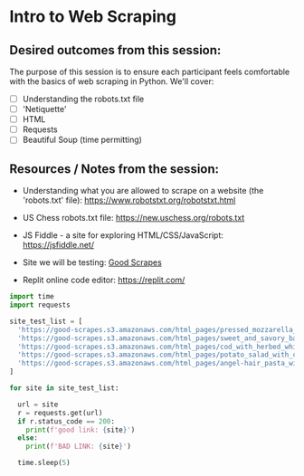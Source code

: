 # Intro to Web Scraping

## Desired outcomes from this session:

The purpose of this session is to ensure each participant feels comfortable with the basics of web scraping in Python. We'll cover:

- [ ] Understanding the robots.txt file
- [ ] 'Netiquette'
- [ ] HTML
- [ ] Requests
- [ ] Beautiful Soup (time permitting)

## Resources / Notes from the session:

- Understanding what you are allowed to scrape on a website (the 'robots.txt' file): https://www.robotstxt.org/robotstxt.html

- US Chess robots.txt file: https://new.uschess.org/robots.txt

- JS Fiddle - a site for exploring HTML/CSS/JavaScript: https://jsfiddle.net/

- Site we will be testing: [Good Scrapes](https://www.goodscrapes.com/)

- Replit online code editor: https://replit.com/

```python
import time
import requests

site_test_list = [
  'https://good-scrapes.s3.amazonaws.com/html_pages/pressed_mozzarella_and_tomato_sandwich.html',
  'https://good-scrapes.s3.amazonaws.com/html_pages/sweet_and_savory_baked_chicken_with_pineapple_and_tarragon.html',
  'https://good-scrapes.s3.amazonaws.com/html_pages/cod_with_herbed_white-wine_lemon_sauce.html',
  'https://good-scrapes.s3.amazonaws.com/html_pages/potato_salad_with_celery_and_scallions.html',
  'https://good-scrapes.s3.amazonaws.com/html_pages/angel-hair_pasta_with_black_truffles.html'
]

for site in site_test_list:

  url = site
  r = requests.get(url)
  if r.status_code == 200:
    print(f'good link: {site}')
  else:
    print(f'BAD LINK: {site}')

  time.sleep(5)
```

